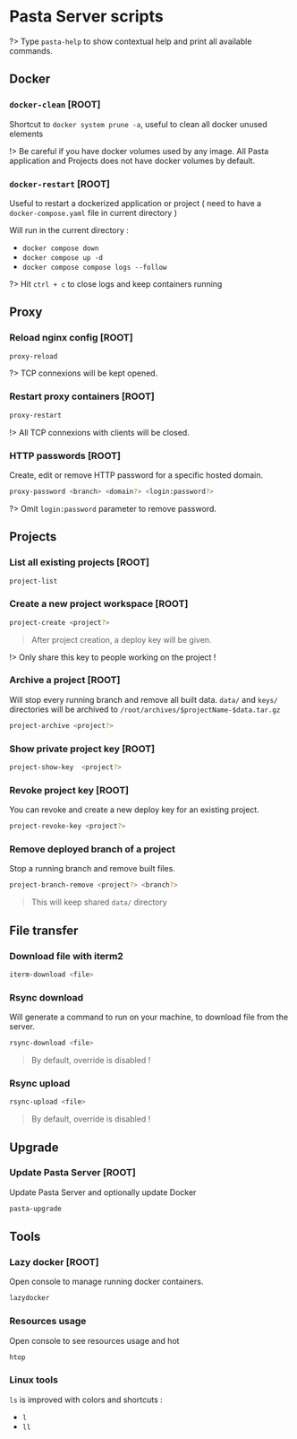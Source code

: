 # Pasta Server scripts

?> Type `pasta-help` to show contextual help and print all available commands.


## Docker

### `docker-clean` [ROOT] 

Shortcut to `docker system prune -a`, useful to clean all docker unused elements

!> Be careful if you have docker volumes used by any image. All Pasta application and Projects does not have docker volumes by default.

### `docker-restart` [ROOT]

Useful to restart a dockerized application or project ( need to have a `docker-compose.yaml` file in current directory )

Will run in the current directory :
- `docker compose down`
- `docker compose up -d`
- `docker compose compose logs --follow`

?> Hit `ctrl + c` to close logs and keep containers running


## Proxy

### Reload nginx config [ROOT]
```bash
proxy-reload
```

?> TCP connexions will be kept opened.

### Restart proxy containers [ROOT]

```bash
proxy-restart
```

!> All TCP connexions with clients will be closed.

### HTTP passwords [ROOT]

Create, edit or remove HTTP password for a specific hosted domain.

```bash
proxy-password <branch> <domain?> <login:password?>
```

?> Omit `login:password` parameter to remove password.


## Projects

### List all existing projects [ROOT]

```bash
project-list
```

### Create a new project workspace [ROOT]

```bash
project-create <project?>
```

> After project creation, a deploy key will be given.

!> Only share this key to people working on the project ! 

### Archive a project [ROOT]

Will stop every running branch and remove all built data.
`data/` and `keys/` directories will be archived to `/root/archives/$projectName-$data.tar.gz` 

```bash
project-archive <project?>
```

### Show private project key [ROOT]

```bash
project-show-key  <project?>
```

### Revoke project key [ROOT]

You can revoke and create a new deploy key for an existing project.

```bash
project-revoke-key <project?>
```

[//]: # (### Clean deployed builds of a branch)

[//]: # ()
[//]: # (Stop all running containers of this project that are not linked to a branch anymore.)

[//]: # ()
[//]: # (```bash)

[//]: # (project-branch-clean <project?> <branch?>)

[//]: # (```)

[//]: # ()
[//]: # (> Run it if you have 2 containers for the same branch &#40; content is behaving weirdly for example &#41;)

### Remove deployed branch of a project

Stop a running branch and remove built files.

```bash
project-branch-remove <project?> <branch?>
```

> This will keep shared `data/` directory


## File transfer

### Download file with iterm2

```bash
iterm-download <file>
```

### Rsync download

Will generate a command to run on your machine, to download file from the server.

```bash
rsync-download <file>
```

> By default, override is disabled !

### Rsync upload


```bash
rsync-upload <file>
```

> By default, override is disabled !

## Upgrade

### Update Pasta Server [ROOT]

Update Pasta Server and optionally update Docker

```bash
pasta-upgrade
```


## Tools

### Lazy docker [ROOT]

Open console to manage running docker containers.

```bash
lazydocker
```

### Resources usage

Open console to see resources usage and hot

```bash
htop
```

### Linux tools
`ls` is improved with colors and shortcuts :
- `l`
- `ll`
